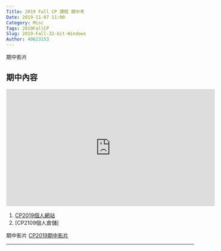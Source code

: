 ```yaml
---
Title: 2019 Fall CP 課程 期中考
Date: 2019-11-07 11:00
Category: Misc
Tags: 2019FallCP
Slug: 2019-Fall-32-bit-Windows
Author: 40623153
---
```


期中影片

<!-- PELICAN_END_SUMMARY -->

期中內容
----



<iframe width="560" height="315" src="https://www.youtube.com/embed/Klia8sXVSS0" frameborder="0" allow="accelerometer; autoplay; encrypted-media; gyroscope; picture-in-picture" allowfullscreen></iframe>

 1. [CP2019個人網站]
 2. [CP2109個人倉儲]

期中影片 [CP2019期中影片]

[CP2019個人網站]: https://40623153.github.io/cp2019/content/index.html
[CP2019期中影片]: https://youtu.be/Klia8sXVSS0
[CP2019個人倉儲]: https://github.com/40623153/cp2019



----


